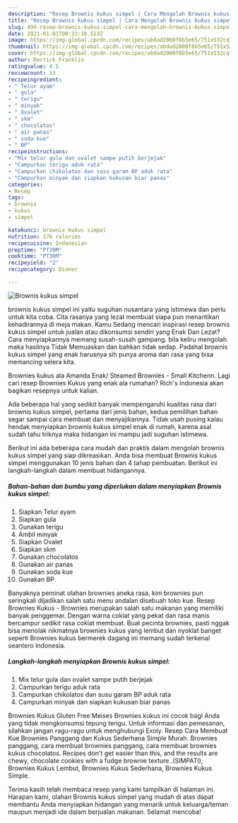 ```yaml
---
description: "Resep Brownis kukus simpel | Cara Mengolah Brownis kukus simpel Yang Sedap"
title: "Resep Brownis kukus simpel | Cara Mengolah Brownis kukus simpel Yang Sedap"
slug: 494-resep-brownis-kukus-simpel-cara-mengolah-brownis-kukus-simpel-yang-sedap
date: 2021-01-01T00:23:10.513Z
image: https://img-global.cpcdn.com/recipes/abdad2000f8b5e65/751x532cq70/brownis-kukus-simpel-foto-resep-utama.jpg
thumbnail: https://img-global.cpcdn.com/recipes/abdad2000f8b5e65/751x532cq70/brownis-kukus-simpel-foto-resep-utama.jpg
cover: https://img-global.cpcdn.com/recipes/abdad2000f8b5e65/751x532cq70/brownis-kukus-simpel-foto-resep-utama.jpg
author: Derrick Franklin
ratingvalue: 4.5
reviewcount: 13
recipeingredient:
- " Telur ayam"
- " gula"
- " terigu"
- " minyak"
- " Ovalet"
- " skm"
- " chocolatos"
- " air panas"
- " soda kue"
- " BP"
recipeinstructions:
- "Mix telur gula dan ovalet sampe putih berjejak"
- "Campurkan terigu aduk rata"
- "Campurkan chikolatos dan susu garam BP aduk rata"
- "Campurkan minyak dan siapkan kukusan biar panas"
categories:
- Resep
tags:
- brownis
- kukus
- simpel

katakunci: brownis kukus simpel 
nutrition: 276 calories
recipecuisine: Indonesian
preptime: "PT39M"
cooktime: "PT30M"
recipeyield: "2"
recipecategory: Dinner

---
```



![Brownis kukus simpel](https://img-global.cpcdn.com/recipes/abdad2000f8b5e65/751x532cq70/brownis-kukus-simpel-foto-resep-utama.jpg)


brownis kukus simpel ini yaitu suguhan nusantara yang istimewa dan perlu untuk kita coba. Cita rasanya yang lezat membuat siapa pun menantikan kehadirannya di meja makan.
Kamu Sedang mencari inspirasi resep brownis kukus simpel untuk jualan atau dikonsumsi sendiri yang Enak Dan Lezat? Cara menyiapkannya memang susah-susah gampang. bila keliru mengolah maka hasilnya Tidak Memuaskan dan bahkan tidak sedap. Padahal brownis kukus simpel yang enak harusnya sih punya aroma dan rasa yang bisa memancing selera kita.

Brownies kukus ala Amanda Enak/ Steamed Brownies - Small Kitchenn. Lagi cari resep Brownies Kukus yang enak ala rumahan? Rich&#39;s Indonesia akan bagikan resepnya untuk kalian.

Ada beberapa hal yang sedikit banyak mempengaruhi kualitas rasa dari brownis kukus simpel, pertama dari jenis bahan, kedua pemilihan bahan segar sampai cara membuat dan menyajikannya. Tidak usah pusing kalau hendak menyiapkan brownis kukus simpel enak di rumah, karena asal sudah tahu triknya maka hidangan ini mampu jadi suguhan istimewa.


Berikut ini ada beberapa cara mudah dan praktis dalam mengolah brownis kukus simpel yang siap dikreasikan. Anda bisa membuat Brownis kukus simpel menggunakan 10 jenis bahan dan 4 tahap pembuatan. Berikut ini langkah-langkah dalam membuat hidangannya.

<!--inarticleads1-->

##### Bahan-bahan dan bumbu yang diperlukan dalam menyiapkan Brownis kukus simpel:

1. Siapkan  Telur ayam
1. Siapkan  gula
1. Gunakan  terigu
1. Ambil  minyak
1. Siapkan  Ovalet
1. Siapkan  skm
1. Gunakan  chocolatos
1. Gunakan  air panas
1. Gunakan  soda kue
1. Gunakan  BP


Banyaknya peminat olahan brownies aneka rasa, kini brownies pun seringkali dijadikan salah satu menu andalan disebuah toko kue. Resep Brownies Kukus - Brownies merupakan salah satu makanan yang memiliki banyak penggemar. Dengan warna coklat yang pekat dan rasa manis bercampur sedikit rasa coklat membuat. Buat pecinta brownies, pasti nggak bisa menolak nikmatnya brownies kukus yang lembut dan nyoklat banget seperti Brownies kukus bermerek dagang ini memang sudah terkenal seantero Indonesia. 

<!--inarticleads2-->

##### Langkah-langkah menyiapkan Brownis kukus simpel:

1. Mix telur gula dan ovalet sampe putih berjejak
1. Campurkan terigu aduk rata
1. Campurkan chikolatos dan susu garam BP aduk rata
1. Campurkan minyak dan siapkan kukusan biar panas


Brownies Kukus Gluten Free Meises Brownies kukus ini cocok bagi Anda yang tidak mengkonsumsi tepung terigu. Untuk informasi dan pemesanan, silahkan jangan ragu-ragu untuk menghubungi Exoly. Resep Cara Membuat Kue Brownies Panggang dan Kukus Sederhana Simple Murah. Brownies panggang, cara membuat brownies panggang, cara membuat brownies kukus chocolatos. Recipes don&#39;t get easier than this, and the results are chewy, chocolate cookies with a fudge brownie texture..(SIMPATI), Brownies Kukus Lembut, Brownies Kukus Sederhana, Brownies Kukus Simple. 

Terima kasih telah membaca resep yang kami tampilkan di halaman ini. Harapan kami, olahan Brownis kukus simpel yang mudah di atas dapat membantu Anda menyiapkan hidangan yang menarik untuk keluarga/teman maupun menjadi ide dalam berjualan makanan. Selamat mencoba!
